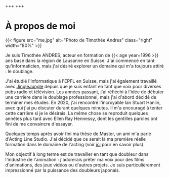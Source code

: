 +++
+++

# À propos de moi

{{< figure src="me.jpg" alt="Photo de Timothée Andres" class="right" width="80%" >}}

Je suis Timothée ANDRES, acteur en formation de {{< age year=1996 >}} ans basé dans la région de Lausanne en Suisse.
J'ai commencé en tant qu'informaticien, mais j'ai désiré explorer un domaine qui m'a toujours attiré : le doublage.

J'ai étudié l'informatique à l'EPFL en Suisse, mais j'ai également travaillé avec [JingleJungle](https://www.jinglejungle.ch/en/) depuis que je suis enfant en tant que voix pour diverses pubs radio et télévision. Les années passant, j'ai réfléchi à l'idée de débuter une carrière dans le doublage professionnel, mais j'ai d'abord décidé de terminer mes études.
En 2020, j'ai rencontré l'incroyable Ian Stuart Hanlin, avec qui j'ai pu discuter durant quelques minutes. Il m'a encouragé à tenter cette carrière si je le désirais. La même chose se reproduit quelques annétes plus tard avec Ellen Ray Hennessy, dont les gentilles paroles ont fini de me convaincre d'essayer.

Quelques temps après avoir fini ma thèse de Master, un ami m'a parlé d'Acting Line Studio. J'ai décidé que ce serait là ma première réelle formation dans le domaine de l'acting (voir [ici](/education) pour en savoir plus).

Mon objectif à long terme est de travailler en tant que doubleur dans l'industrie de l'animation : j'adorerais prêter ma voix pour des films d'animations, des jeux vidéos ou d'autres projets. Je suis particulièrement impressionné par la puissance des doubleurs japonais.

